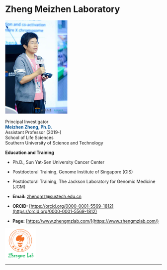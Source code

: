 # Zheng Meizhen Laboratory 

<img src="members-1.png" alt="member-1s.png" width="200"/>

Principal Investigator  
<span style="color:#00508f; font-weight:bold;">Meizhen Zheng, Ph.D.</span>  
  Assistant Professor (2019-)  
  School of Life Sciences  
  Southern University of Science and Technology  

**Education and Training**  
- Ph.D., Sun Yat-Sen University Cancer Center  
- Postdoctoral Training, Genome Institute of Singapore (GIS)  
- Postdoctoral Training, The Jackson Laboratory for Genomic Medicine (JGM)  

- **Email:** [zhengmz@sustech.edu.cn](mailto:zhengmz@sustech.edu.cn)  
- **ORCID:** [https://orcid.org/0000-0001-5569-1812](https://orcid.org/0000-0001-5569-1812)
- **Page:** [https://www.zhengmzlab.com/](https://www.zhengmzlab.com/)
<img src="zhengmzlab.logo.png" alt="member-1s.png" width="100"/> 

---
